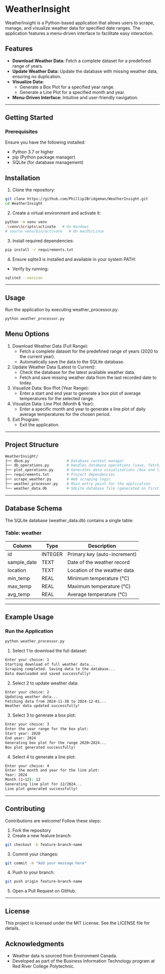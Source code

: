 # WeatherInsight
WeatherInsight is a Python-based application that allows users to scrape, manage, and visualize weather data for specified date ranges. The application features a menu-driven interface to facilitate easy interaction.

## Features
- **Download Weather Data:** Fetch a complete dataset for a predefined range of years.
- **Update Weather Data:** Update the database with missing weather data, ensuring no duplication.
- **Visualize Data:**
    - Generate a Box Plot for a specified year range.
    - Generate a Line Plot for a specified month and year.
- **Menu-Driven Interface:** Intuitive and user-friendly navigation.
---
## Getting Started
### Prerequisites
Ensure you have the following installed:

- Python 3.7 or higher
- pip (Python package manager)
- SQLite (for database management)

## Installation
1. Clone the repository:
```bash
git clone https://github.com/PhillipJBridgeman/WeatherInsight.git
cd WeatherInsight
```
2. Create a virtual environment and activate it:
```bash
python -m venv venv
.\venv\Scripts\activate   # On Windows
# source venv/bin/activate   # On macOS/Linux
```
3. Install required dependencies:
```bash
pip install -r requirements.txt
```
4. Ensure sqlite3 is installed and available in your system PATH:
- Verify by running:
```bash
sqlite3 --version
```
---
## Usage
Run the application by executing weather_processor.py:
```bash
python weather_processor.py
```
## Menu Options
1. Download Weather Data (Full Range):
    - Fetch a complete dataset for the predefined range of years (2020 to the current year).
    - Automatically save the data to the SQLite database.
2. Update Weather Data (Latest to Current):
    - Check the database for the latest available weather data.
    - Fetch and save missing weather data from the last recorded date to today.
3. Visualize Data: Box Plot (Year Range):
    - Enter a start and end year to generate a box plot of average temperatures for the selected range.
4. Visualize Data: Line Plot (Month & Year):
    - Enter a specific month and year to generate a line plot of daily average temperatures for the chosen period.
5. Exit Program:
    - Exit the application.
---
## Project Structure
```graphql
WeatherInsight/
├── dbcm.py                 # Database context manager
├── db_operations.py        # Handles database operations (save, fetch, update)
├── plot_operations.py      # Generates data visualizations (box and line plots)
├── requirements.txt        # Project dependencies
├── scrape_weather.py       # Web scraping logic
├── weather_processor.py    # Main entry point for the application
└── weather_data.db         # SQLite database file (generated on first run)
```
---
## Database Schema
The SQLite database (weather_data.db) contains a single table:
### Table: weather
| Column      | Type 	 | Description                  |
| ----------- | -------- | ---------------------------- |
| id	      | INTEGER	 | Primary key (auto-increment) |
| sample_date |	TEXT	 | Date of the weather record   |
| location    | TEXT	 | Location of the weather data |
| min_temp	  | REAL	 | Minimum temperature (°C)     |
| max_temp    | REAL	 | Maximum temperature (°C)     |
| avg_temp    | REAL     | Average temperature (°C)     |
---
## Example Usage
### Run the Application
```bash
python weather_processor.py
```
1. Select 1 to download the full dataset:
```bash
Enter your choice: 1
Starting download of full weather data...
Scraping completed. Saving data to the database...
Data downloaded and saved successfully!
```
2. Select 2 to update weather data:
```bash
Enter your choice: 2
Updating weather data...
Fetching data from 2024-11-30 to 2024-12-01...
Weather data updated successfully!
```
3. Select 3 to generate a box plot:
```bash
Enter your choice: 3
Enter the year range for the box plot:
Start year: 2020
End year: 2024
Generating box plot for the range 2020–2024...
Box plot generated successfully!
```
4. Select 4 to generate a line plot:
```bash
Enter your choice: 4
Enter the month and year for the line plot:
Year: 2024
Month (1–12): 12
Generating line plot for 12/2024...
Line plot generated successfully!
```
---
## Contributing
Contributions are welcome! Follow these steps:
1. Fork the repository
2. Create a new feature branch:
```bash
git checkout -b feature-branch-name
```
3. Commit your changes:
```bash
git commit -m "Add your message here"
```
4. Push to your branch:
```bash
git push origin feature-branch-name
```
5. Open a Pull Request on GitHub.
---
## License
This project is licensed under the MIT License. See the LICENSE file for details.

## Acknowledgments
- Weather data is sourced from Environment Canada.
- Developed as part of the Business Information Technology program at Red River College Polytechnic.